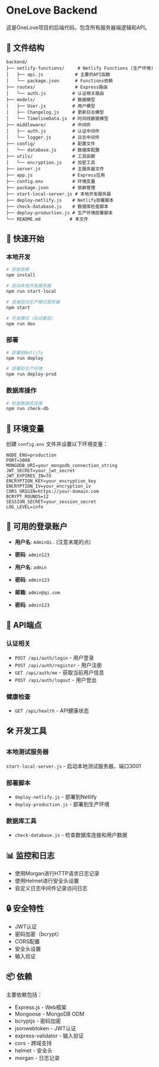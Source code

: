 # OneLove Backend

这是OneLove项目的后端代码，包含所有服务器端逻辑和API。

## 📁 文件结构

```
backend/
├── netlify-functions/     # Netlify Functions (生产环境)
│   ├── api.js            # 主要的API函数
│   └── package.json      # Functions依赖
├── routes/               # Express路由
│   └── auth.js          # 认证相关路由
├── models/              # 数据模型
│   ├── User.js          # 用户模型
│   ├── Changelog.js     # 更新日志模型
│   └── TimelineData.js  # 时间线数据模型
├── middleware/          # 中间件
│   ├── auth.js          # 认证中间件
│   └── logger.js        # 日志中间件
├── config/              # 配置文件
│   └── database.js      # 数据库配置
├── utils/               # 工具函数
│   └── encryption.js    # 加密工具
├── server.js            # 主服务器文件
├── app.js               # Express应用
├── config.env           # 环境变量
├── package.json         # 依赖管理
├── start-local-server.js # 本地开发服务器
├── deploy-netlify.js    # Netlify部署脚本
├── check-database.js    # 数据库检查脚本
├── deploy-production.js # 生产环境部署脚本
└── README.md           # 本文件
```

## 🚀 快速开始

### 本地开发

```bash
# 安装依赖
npm install

# 启动本地开发服务器
npm run start-local

# 或者启动生产模式服务器
npm start

# 开发模式（自动重启）
npm run dev
```

### 部署

```bash
# 部署到Netlify
npm run deploy

# 部署到生产环境
npm run deploy-prod
```

### 数据库操作

```bash
# 检查数据库连接
npm run check-db
```

## 🔧 环境变量

创建 `config.env` 文件并设置以下环境变量：

```env
NODE_ENV=production
PORT=3000
MONGODB_URI=your_mongodb_connection_string
JWT_SECRET=your_jwt_secret
JWT_EXPIRES_IN=7d
ENCRYPTION_KEY=your_encryption_key
ENCRYPTION_IV=your_encryption_iv
CORS_ORIGIN=https://your-domain.com
BCRYPT_ROUNDS=12
SESSION_SECRET=your_session_secret
LOG_LEVEL=info
```

## 📝 可用的登录账户

- **用户名**: `AdminQi.` (注意末尾的点)
- **密码**: `admin123`

- **用户名**: `admin`
- **密码**: `admin123`

- **邮箱**: `admin@qi.com`
- **密码**: `admin123`

## 🔗 API端点

### 认证相关
- `POST /api/auth/login` - 用户登录
- `POST /api/auth/register` - 用户注册
- `GET /api/auth/me` - 获取当前用户信息
- `POST /api/auth/logout` - 用户登出

### 健康检查
- `GET /api/health` - API健康状态

## 🛠️ 开发工具

### 本地测试服务器
`start-local-server.js` - 启动本地测试服务器，端口3001

### 部署脚本
- `deploy-netlify.js` - 部署到Netlify
- `deploy-production.js` - 部署到生产环境

### 数据库工具
- `check-database.js` - 检查数据库连接和用户数据

## 📊 监控和日志

- 使用Morgan进行HTTP请求日志记录
- 使用Helmet进行安全头设置
- 自定义日志中间件记录访问日志

## 🔒 安全特性

- JWT认证
- 密码加密（bcrypt）
- CORS配置
- 安全头设置
- 输入验证

## 📦 依赖

主要依赖包括：
- Express.js - Web框架
- Mongoose - MongoDB ODM
- bcryptjs - 密码加密
- jsonwebtoken - JWT认证
- express-validator - 输入验证
- cors - 跨域支持
- helmet - 安全头
- morgan - 日志记录
